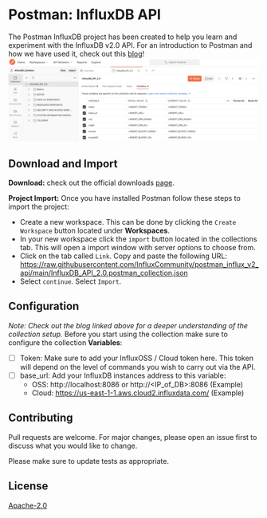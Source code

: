 # Postman: InfluxDB API
The Postman InfluxDB project has been created to help you learn and experiment with the InfluxDB v2.0 API.  For an introduction to Postman and how we have used it, check out this [blog](https://www.influxdata.com/blog/getting-started-influxdb-2-0-api-postman/)!
![postman](images/post_man_main.png)


## Download and Import
**Download:** check out the official downloads [page](https://www.postman.com/downloads/).

**Project Import:** Once you have installed Postman follow these steps to import the project:

 - Create a new workspace. This can be done by clicking the `Create Workspace` button located under **Workspaces**.
 - In your new workspace click the `import` button located in the collections tab. This will open a import window with server options to choose from. 
 - Click on the tab called `Link`. Copy and paste the following URL: https://raw.githubusercontent.com/InfluxCommunity/postman_influx_v2_api/main/InfluxDB_API_2.0.postman_collection.json
 - Select `continue`. Select `Import`.
 
## Configuration
*Note: Check out the blog linked above for a deeper understanding of the collection setup.*
Before you start using the collection make sure to configure the collection **Variables**:
 - [ ] Token: Make sure to add your InfluxOSS / Cloud token here. This token will depend on the level of commands you wish to carry out via the API.
 - [ ] base_url: Add your InfluxDB instances address to this variable:
	 - OSS: http://localhost:8086 or http://<IP_of_DB>:8086 (Example)
	 - Cloud: https://us-east-1-1.aws.cloud2.influxdata.com/ (Example)


## Contributing
Pull requests are welcome. For major changes, please open an issue first to discuss what you would like to change.

Please make sure to update tests as appropriate.

## License
[Apache-2.0](https://www.apache.org/licenses/LICENSE-2.0)

